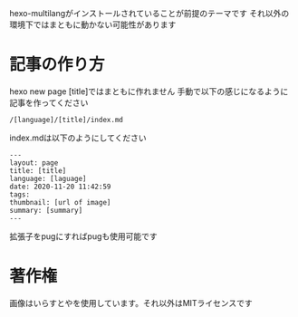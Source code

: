 hexo-multilangがインストールされていることが前提のテーマです
それ以外の環境下ではまともに動かない可能性があります

# 記事の作り方
hexo new page [title]ではまともに作れません
手動で以下の感じになるように記事を作ってください

```
/[language]/[title]/index.md
```

index.mdは以下のようにしてください

```
---
layout: page
title: [title]
language: [laguage]
date: 2020-11-20 11:42:59
tags:
thumbnail: [url of image]
summary: [summary]
---
```

拡張子をpugにすればpugも使用可能です

# 著作権
画像はいらすとやを使用しています。それ以外はMITライセンスです
